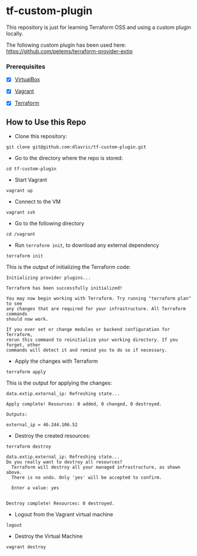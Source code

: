# tf-custom-plugin

This repository is just for learning Terraform OSS and using a custom plugin locally.

The following custom plugin has been used here: https://github.com/petems/terraform-provider-extip

### Prerequisites
- [X] [VirtualBox](https://www.virtualbox.org/wiki/Downloads)

- [X] [Vagrant](https://www.vagrantup.com/downloads)

- [X] [Terraform](https://www.terraform.io/downloads)


## How to Use this Repo

- Clone this repository:
```shell
git clone git@github.com:dlavric/tf-custom-plugin.git
```

- Go to the directory where the repo is stored:
```shell
cd tf-custom-plugin
```

- Start Vagrant
```shell
vagrant up
```

- Connect to the VM
```shell
vagrant ssh
```

- Go to the following directory
```shell
cd /vagrant
```

- Run `terraform init`, to download any external dependency
```shell
terraform init
```


This is the output of initializing the Terraform code:
```shell
Initializing provider plugins...

Terraform has been successfully initialized!

You may now begin working with Terraform. Try running "terraform plan" to see
any changes that are required for your infrastructure. All Terraform commands
should now work.

If you ever set or change modules or backend configuration for Terraform,
rerun this command to reinitialize your working directory. If you forget, other
commands will detect it and remind you to do so if necessary.
```

- Apply the changes with Terraform
```shell
terraform apply
```

This is the output for applying the changes:
```shell
data.extip.external_ip: Refreshing state...

Apply complete! Resources: 0 added, 0 changed, 0 destroyed.

Outputs:

external_ip = 46.244.106.52
```

- Destroy the created resources:
```shell
terraform destroy

data.extip.external_ip: Refreshing state...
Do you really want to destroy all resources?
  Terraform will destroy all your managed infrastructure, as shown above.
  There is no undo. Only 'yes' will be accepted to confirm.

  Enter a value: yes


Destroy complete! Resources: 0 destroyed.
```


- Logout from the Vagrant virtual machine
```shell
logout
```

- Destroy the Virtual Machine
```shell
vagrant destroy
```